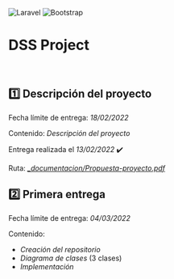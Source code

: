 ![Laravel](https://img.shields.io/badge/laravel-%23FF2D20.svg?style=for-the-badge&logo=laravel&logoColor=white)
![Bootstrap](https://img.shields.io/badge/bootstrap-%23563D7C.svg?style=for-the-badge&logo=bootstrap&logoColor=white)

# DSS Project

<br>

## :one: Descripción del proyecto

Fecha límite de entrega: _18/02/2022_

Contenido: _Descripción del proyecto_

Entrega realizada el _13/02/2022_ ✔️

Ruta: [_\_documentacion/Propuesta-proyecto.pdf_](https://github.com/JosueGarciaAsensi/DSS/blob/main/_documentacion/Propuesta-proyecto.pdf)
## :two: Primera entrega

Fecha límite de entrega: _04/03/2022_

Contenido:
- _Creación del repositorio_
- _Diagrama de clases_ (3 clases)
- _Implementación_
